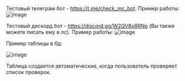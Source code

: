 Тестовый телеграм бот - https://t.me/check_mc_bot. Пример работы: 
![image](https://github.com/user-attachments/assets/30910d98-771b-43d1-8c78-fd7cd7cdef4c)

Тестовый дискорд бот - https://discord.gg/W2QV8x8RNp (Вы также можете писать ему в лс). Пример работы: 
![image](https://github.com/user-attachments/assets/eaf1014e-b1d8-4ca8-8f3f-244b17fbf844)

Пример таблицы в бд:
 
![image](https://github.com/user-attachments/assets/8e311354-a5a7-439c-a47e-2bcbbd9e5f67)

Таблица создается автоматические, когда пользователь проверяет список проверок.
